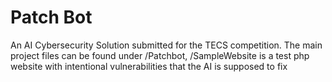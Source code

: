 <h1>Patch Bot</h1>

<p>An AI Cybersecurity Solution submitted for the TECS competition. The main project files can be found under /Patchbot, /SampleWebsite is a test php website with intentional vulnerabilities that the AI is supposed to fix</p>
 
 
